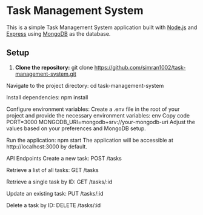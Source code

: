# Task Management System
This is a simple Task Management System application built with [Node.js](https://nodejs.org/) and [Express](https://expressjs.com/) using [MongoDB](https://www.mongodb.com/) as the database.

## Setup
1. **Clone the repository:**
git clone https://github.com/simran1002/task-management-system.git

Navigate to the project directory:
cd task-management-system

Install dependencies:
npm install

Configure environment variables:
Create a .env file in the root of your project and provide the necessary environment variables:
env
Copy code
PORT=3000
MONGODB_URI=mongodb+srv://your-mongodb-uri
Adjust the values based on your preferences and MongoDB setup.

Run the application:
npm start
The application will be accessible at http://localhost:3000 by default.

API Endpoints
Create a new task:
POST /tasks

Retrieve a list of all tasks:
GET /tasks

Retrieve a single task by ID:
GET /tasks/:id

Update an existing task:
PUT /tasks/:id

Delete a task by ID:
DELETE /tasks/:id
